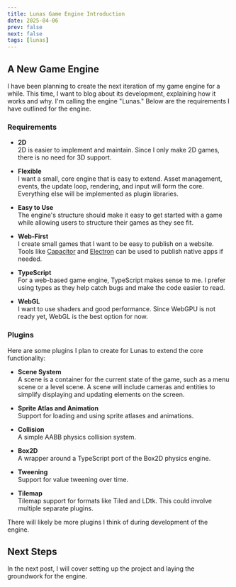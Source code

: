 ```yaml
---
title: Lunas Game Engine Introduction
date: 2025-04-06
prev: false
next: false
tags: [lunas]
---
```


## A New Game Engine
I have been planning to create the next iteration of my game engine for a while. This time, I want to blog about its development, explaining how it works and why. I'm calling the engine "Lunas." Below are the requirements I have outlined for the engine.

### Requirements

- **2D**  
2D is easier to implement and maintain. Since I only make 2D games, there is no need for 3D support.

- **Flexible**  
I want a small, core engine that is easy to extend. Asset management, events, the update loop, rendering, and input will form the core. Everything else will be implemented as plugin libraries.

- **Easy to Use**  
The engine's structure should make it easy to get started with a game while allowing users to structure their games as they see fit.

- **Web-First**  
I create small games that I want to be easy to publish on a website. Tools like [Capacitor](https://capacitorjs.com) and [Electron](https://www.electronjs.org) can be used to publish native apps if needed.

- **TypeScript**  
For a web-based game engine, TypeScript makes sense to me. I prefer using types as they help catch bugs and make the code easier to read.

- **WebGL**  
I want to use shaders and good performance. Since WebGPU is not ready yet, WebGL is the best option for now.

### Plugins

Here are some plugins I plan to create for Lunas to extend the core functionality:

- **Scene System**  
A scene is a container for the current state of the game, such as a menu scene or a level scene. A scene will include cameras and entities to simplify displaying and updating elements on the screen.

- **Sprite Atlas and Animation**  
Support for loading and using sprite atlases and animations.

- **Collision**  
A simple AABB physics collision system.

- **Box2D**  
A wrapper around a TypeScript port of the Box2D physics engine.

- **Tweening**  
Support for value tweening over time.

- **Tilemap**  
Tilemap support for formats like Tiled and LDtk. This could involve multiple separate plugins.

There will likely be more plugins I think of during development of the engine.

## Next Steps
In the next post, I will cover setting up the project and laying the groundwork for the engine.